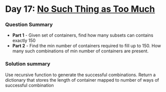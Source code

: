 # Day 17: [No Such Thing as Too Much](https://adventofcode.com/2015/day/17)

### Question Summary
- **Part 1** - Given set of containers, find how many subsets can contains exactly 150
- **Part 2** - Find the min number of containers required to fill up to 150. How many such combinations of min number of containers are present. 

### Solution summary 

Use recursive function to generate the successful combinations. 
Return a dictionary that stores the length of container mapped to number of ways of successful combination
